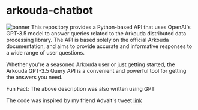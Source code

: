 # arkouda-chatbot
![banner](https://github.com/narenkhatwani/arkouda-chatbot/blob/main/resources/image.png)
This repository provides a Python-based API that uses OpenAI's GPT-3.5 model to answer queries related to the Arkouda distributed data processing library. The API is based solely on the official Arkouda documentation, and aims to provide accurate and informative responses to a wide range of user questions.

Whether you're a seasoned Arkouda user or just getting started, the Arkouda GPT-3.5 Query API is a convenient and powerful tool for getting the answers you need.

Fun Fact: The above description was also written using GPT 

The code was inspired by my friend Advait's tweet [link](https://twitter.com/lifeofadvait/status/1637457907942817793?s=20) 
